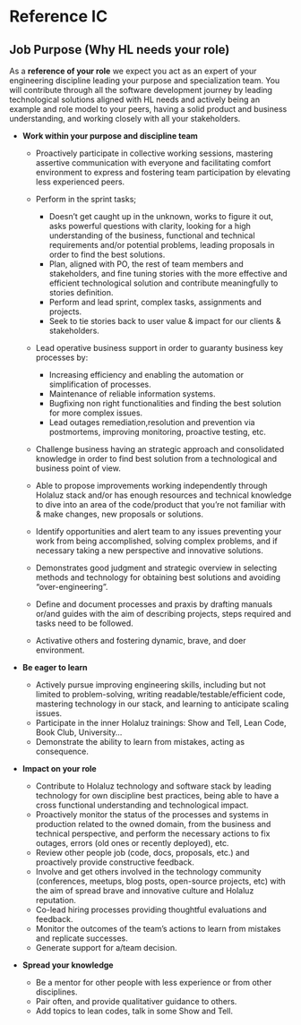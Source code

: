 # Reference IC

## Job Purpose (Why HL needs your role)

As a **reference of your role** we expect you act as an expert of your engineering discipline leading your purpose and specialization team. You will contribute through all the software development journey by leading technological solutions aligned with HL needs and actively being an example and role model to your peers, having a solid product and business understanding, and working closely with all your stakeholders. 

  * **Work within your purpose and discipline team** 

    * Proactively participate in collective working sessions, mastering assertive communication with everyone and facilitating comfort environment to express and fostering team participation by elevating less experienced peers.

    * Perform in the sprint tasks;
      * Doesn’t get caught up in the unknown, works to figure it out, asks powerful questions with clarity, looking for a high understanding of the business, functional and technical requirements and/or potential problems, leading proposals in order to find the best solutions.
      * Plan, aligned with PO, the rest of team members and stakeholders, and fine tuning stories with the more effective and efficient technological solution and contribute meaningfully to stories definition.
      * Perform and lead sprint, complex tasks, assignments and projects.
      * Seek to tie stories back to user value & impact for our clients & stakeholders.

    * Lead operative business support in order to guaranty business key processes by:
      * Increasing efficiency and enabling the automation or simplification of processes.
      * Maintenance of reliable information systems.
      * Bugfixing non right functionalities and finding the best solution for more complex issues.
      * Lead outages remediation,resolution and prevention via postmortems, improving monitoring, proactive testing, etc.

    * Challenge business having an strategic approach and consolidated knowledge in order to find best solution from a technological and business point of view.
    * Able to propose improvements working independently through Holaluz stack and/or has enough resources and technical knowledge  to dive into an area of the code/product that you’re not familiar with & make changes, new proposals or solutions.
    * Identify opportunities and alert team to any issues preventing your work from being accomplished, solving complex problems, and if necessary taking a new perspective and innovative solutions.
    * Demonstrates good judgment and strategic overview in selecting methods and technology for obtaining best solutions and avoiding “over-engineering”.
    * Define and document  processes and praxis by drafting manuals or/and guides with the aim of describing projects, steps required and tasks need to be followed.
    * Activative others and  fostering dynamic, brave, and doer environment.

  * **Be eager to learn**
    * Actively pursue improving engineering skills, including but not limited to problem-solving, writing readable/testable/efficient code, mastering technology in our stack, and learning to anticipate scaling issues.
    * Participate in the inner Holaluz trainings: Show and Tell, Lean Code, Book Club, University…
    * Demonstrate the ability to learn from mistakes, acting as consequence.

  * **Impact on your role**
    * Contribute to Holaluz technology and software stack by leading technology for own discipline best practices, being able to have a cross functional understanding and technological impact.
    * Proactively monitor the status of the processes and systems in production related to the owned domain, from the business and technical perspective, and perform the necessary actions to fix outages, errors (old ones or recently deployed), etc.
    * Review other people job (code, docs, proposals, etc.) and proactively provide constructive feedback.
    * Involve and get others involved in the technology community (conferences, meetups, blog posts, open-source projects, etc) with the aim of spread brave and innovative culture and Holaluz reputation.
    * Co-lead hiring processes  providing thoughtful evaluations and feedback.
    * Monitor the outcomes of the team’s actions to learn from mistakes and replicate successes.
    * Generate support for a/team decision.

  * **Spread your knowledge**
    * Be a mentor for other people with less experience or from other disciplines.
    * Pair often, and provide qualitativer guidance to others.
    * Add topics to lean codes, talk in some Show and Tell.
